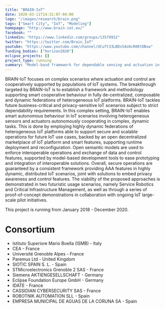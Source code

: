 ```yaml
---
title: "BRAIN-IoT"
date: 2020-03-11T14:31:07-04:00
logo: "/images/research/brain.png"
tags: ["Smart City", "IoT", "Modeling"]
homepage: "http://www.brain-iot.eu/"
facebook: ""
linkedin: "https://www.linkedin.com/groups/13579932"
twitter: "https://twitter.com/Brain_IoT"
youtube: "https://www.youtube.com/channel/UCuft33LBDs54oOcR06tDBxw"
funding_bodies: ["horizon2020"]
eclipse_projects: []
project_type: running
summary: "Model-basd framework for dependable sensing and actuation in intelligent decentralized IoT systems"
---
```

BRAIN-IoT focuses on complex scenarios where actuation and control are cooperatively supported by populations of IoT systems. The breakthrough targeted by BRAIN-IoT is to establish a framework and methodology supporting smart cooperative behaviour in fully de-centralized, composable and dynamic federations of heterogeneous IoT platforms.
BRAIN-IoT tackles future business-critical and privacy-sensitive IoT scenarios subject to strict dependability requirements. In this complex setting, BRAIN-IoT enables smart autonomous behaviour in IoT scenarios involving heterogeneous sensors and actuators autonomously cooperating in complex, dynamic tasks. This is done by employing highly dynamic federations of heterogeneous IoT platforms able to support secure and scalable operations for future IoT use cases, backed by an open decentralized marketplace of IoT platform and smart features, supporting runtime deployment and reconfiguration.
Open semantic models are used to enforce interoperable operations and exchange of data and control features, supported by model-based development tools to ease prototyping and integration of interoperable solutions. Overall, secure operations are guaranteed by a consistent framework providing AAA features in highly dynamic, distributed IoT scenarios, joint with solutions to embed privacy awareness and control features.
The viability of the proposed approaches is demonstrated in two futuristic usage scenarios, namely Service Robotics and Critical Infrastructure Management, as well as through a series of proof-of-concept demonstrations in collaboration with ongoing IoT large-scale pilot initiatives.

This project is running from January 2018 - December 2020.

# Consortium

* Istituto Superiore Mario Boella (ISMB) - Italy
* CEA - France
* Université Grenoble Alpes - France
* Paremus Ltd - United Kingdom
* SIOTIC SPAIN S. L. - Spain
* STMicroelectronics  Grenoble 2 SAS - France
* Siemens AKTIENGESELLSCHAFT - Germany
* Eclipse Foundation Europe GmbH - Germany
* IDATE - France
* CASSIDIAN CYBERSECURITY SAS - France
* ROBOTNIK AUTOMATION SLL - Spain
* EMPRESA MUNICIPAL DE AGUAS DE LA CORUNA SA - Spain
